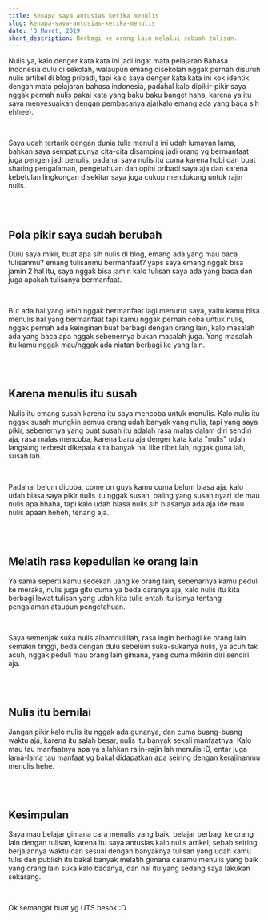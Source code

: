 ```yaml
---
title: Kenapa saya antusias ketika menulis
slug: kenapa-saya-antusias-ketika-menulis
date: '3 Maret, 2019'
short_description: Berbagi ke orang lain melalui sebuah tulisan.
---
```


<p>
Nulis ya, kalo denger kata kata ini jadi ingat mata pelajaran Bahasa Indonesia dulu di sekolah, walaupun emang disekolah nggak pernah disuruh nulis artikel di blog pribadi, tapi kalo saya denger kata kata ini kok identik dengan mata pelajaran bahasa indonesia, padahal kalo dipikir-pikir saya nggak pernah nulis pakai kata yang baku baku banget haha, karena ya itu saya menyesuaikan dengan pembacanya aja(kalo emang ada yang baca sih ehhee).
</p>
<br/>

<p>Saya udah tertarik dengan dunia tulis menulis ini udah lumayan lama, bahkan saya sempat punya cita-cita disamping jadi orang yg bermanfaat juga pengen jadi penulis, padahal saya nulis itu cuma karena hobi dan buat sharing pengalaman, pengetahuan dan opini pribadi saya aja dan karena kebetulan lingkungan disekitar saya juga cukup mendukung untuk rajin nulis.
</p>
<br/></br>

<h2> Pola pikir saya sudah berubah </h2>

<p> Dulu saya mikir, buat apa sih nulis di blog, emang ada yang mau baca tulisanmu? emang tulisanmu bermanfaat? yaps saya emang nggak bisa jamin 2 hal itu, saya nggak bisa jamin kalo tulisan saya ada yang baca dan juga apakah tulisanya bermanfaat.
</p>
<br/>

<p> But ada hal yang lebih nggak bermanfaat lagi menurut saya, yaitu kamu bisa menulis hal yang bermanfaat tapi kamu nggak pernah coba untuk nulis, nggak pernah ada keinginan buat berbagi dengan orang lain, kalo masalah ada yang baca apa nggak sebenernya bukan masalah juga. Yang masalah itu kamu nggak mau/nggak ada niatan berbagi ke yang lain.
</p>
<br/></br>

<h2> Karena menulis itu susah </h2>

<p> Nulis itu emang susah karena itu saya mencoba untuk menulis. Kalo nulis itu nggak susah mungkin semua orang udah banyak yang nulis, tapi yang saya pikir, sebenernya yang buat susah itu adalah rasa malas dalam diri sendiri aja, rasa malas mencoba, karena baru aja denger kata kata "nulis" udah langsung terbesit dikepala kita banyak hal like ribet lah, nggak guna lah, susah lah.
</p>
<br/>

<p>
Padahal belum dicoba, come on guys kamu cuma belum biasa aja, kalo udah biasa saya pikir nulis itu nggak susah, paling yang susah nyari ide mau nulis apa hhaha, tapi kalo udah biasa nulis sih biasanya ada aja ide mau nulis apaan heheh, tenang aja. 
</p>
<br/></br>

<h2> Melatih rasa kepedulian ke orang lain </h2>

<p>
Ya sama seperti kamu sedekah uang ke orang lain, sebenarnya kamu peduli ke meraka, nulis juga gitu cuma ya beda caranya aja, kalo nulis itu kita berbagi lewat tulisan yang udah kita tulis entah itu isinya tentang pengalaman ataupun pengetahuan.
</p>
<br/> 
<p> Saya semenjak suka nulis alhamdulillah, rasa ingin berbagi ke orang lain semakin tinggi, beda dengan dulu sebelum suka-sukanya nulis, ya acuh tak acuh, nggak peduli mau orang lain gimana, yang cuma mikirin diri sendiri aja.
</p>
<br/></br>

<h2> Nulis itu bernilai </h2>

<p>Jangan pikir kalo nulis itu nggak ada gunanya, dan cuma buang-buang waktu aja, karena itu salah besar, nulis itu banyak sekali manfaatnya. Kalo mau tau manfaatnya apa ya silahkan rajin-rajin lah menulis :D, entar juga lama-lama tau manfaat yg bakal didapatkan apa seiring dengan kerajinanmu menulis hehe.
</p>
</br></br>

<h2> Kesimpulan </h2>

<p> 
Saya mau belajar gimana cara menulis yang baik, belajar berbagi ke orang lain dengan tulisan, karena itu saya antusias kalo nulis artikel, sebab seiring berjalannya waktu dan sesuai dengan banyaknya tulisan yang udah kamu tulis dan publish itu bakal banyak melatih gimana caramu menulis yang baik yang orang lain suka kalo bacanya, dan hal itu yang sedang saya lakukan sekarang.
</p>

<br/>
<p> Ok semangat buat yg UTS besok :D. </p>
<br/> <br/>
